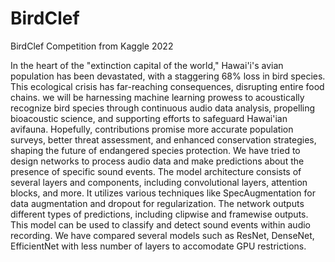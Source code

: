 # BirdClef
BirdClef Competition from Kaggle 2022

In the heart of the "extinction capital of the world," Hawai'i's avian population has been devastated, with a staggering 68% loss in bird species. This ecological crisis has far-reaching consequences, disrupting entire food chains. we will be harnessing machine learning prowess to acoustically recognize bird species through continuous audio data analysis, propelling bioacoustic science, and supporting efforts to safeguard Hawai'ian avifauna. Hopefully, contributions promise more accurate population surveys, better threat assessment, and enhanced conservation strategies, shaping the future of endangered species protection.
We have tried to design networks to process audio data and make predictions about the presence of specific sound events. The model architecture consists of several layers and components, including convolutional layers, attention blocks, and more. It utilizes various techniques like SpecAugmentation for data augmentation and dropout for regularization. The network outputs different types of predictions, including clipwise and framewise outputs.
This model can be used to classify and detect sound events within audio recording. We have compared several models such as ResNet, DenseNet, EfficientNet with less number of layers to accomodate GPU restrictions.
